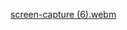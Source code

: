 [screen-capture (6).webm](https://github.com/Anjanadevi1011/Neural_Network_Assignment_4/assets/79097495/2bbca86e-32d6-4127-8976-63a8767cb809)
